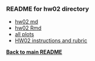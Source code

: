 ### README for hw02 directory

+ [hw02 md](https://github.com/oktokat/STAT545-hw-harper-kaitlyn/blob/master/hw02/hw02.md)
+ [hw02 Rmd](https://github.com/oktokat/STAT545-hw-harper-kaitlyn/blob/master/hw02/hw02.Rmd)
+ [all plots](https://github.com/oktokat/STAT545-hw-harper-kaitlyn/tree/master/hw02/hw02_files/figure-markdown_github-ascii_identifiers)
+ [HW02 instructions and rubric](http://stat545.com/hw02_explore-gapminder-dplyr.html)  

**[Back to main README](https://github.com/oktokat/STAT545-hw-harper-kaitlyn)**